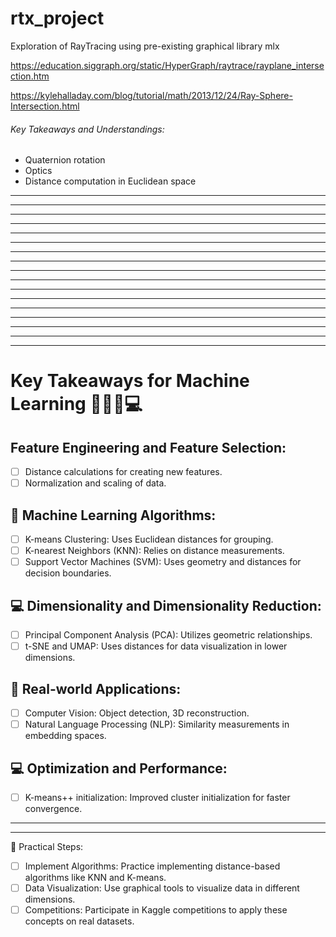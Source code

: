 # rtx_project
Exploration of RayTracing using pre-existing graphical library mlx

https://education.siggraph.org/static/HyperGraph/raytrace/rayplane_intersection.htm

https://kylehalladay.com/blog/tutorial/math/2013/12/24/Ray-Sphere-Intersection.html



###### Key Takeaways and Understandings:
- Quaternion rotation
- Optics
- Distance computation in Euclidean space


---------------------
---------------------
---------------------
---------------------
---------------------
---------------------
---------------------
---------------------
---------------------
---------------------
---------------------
---------------------
---------------------
---------------------
---------------------
---------------------
---------------------
# Key Takeaways for Machine Learning 🤖🧠🦾💻
## Feature Engineering and Feature Selection:
- [ ] Distance calculations for creating new features.
- [ ] Normalization and scaling of data.
## 🤖 Machine Learning Algorithms:
- [ ] K-means Clustering: Uses Euclidean distances for grouping.
- [ ] K-nearest Neighbors (KNN): Relies on distance measurements.
- [ ] Support Vector Machines (SVM): Uses geometry and distances for decision boundaries.
## 💻 Dimensionality and Dimensionality Reduction:
- [ ] Principal Component Analysis (PCA): Utilizes geometric relationships.
- [ ] t-SNE and UMAP: Uses distances for data visualization in lower dimensions.
## 🦾 Real-world Applications:
- [ ] Computer Vision: Object detection, 3D reconstruction.
- [ ] Natural Language Processing (NLP): Similarity measurements in embedding spaces.
## 💻 Optimization and Performance:
- [ ] K-means++ initialization: Improved cluster initialization for faster convergence.
---------------------
---------------------
🧠 Practical Steps:
- [ ] Implement Algorithms: Practice implementing distance-based algorithms like KNN and K-means.
- [ ] Data Visualization: Use graphical tools to visualize data in different dimensions.
- [ ] Competitions: Participate in Kaggle competitions to apply these concepts on real datasets.

